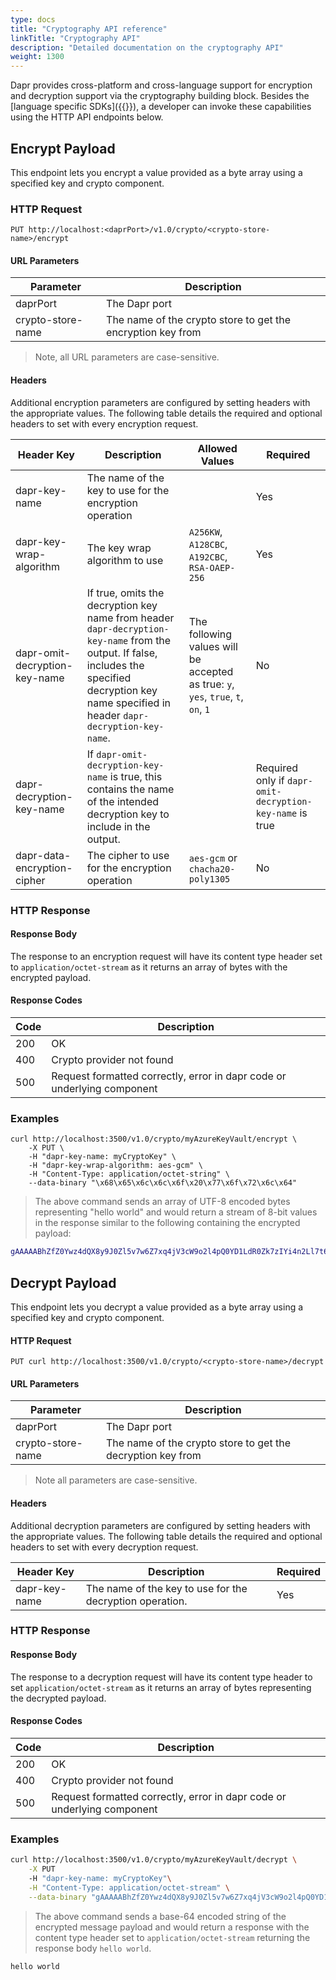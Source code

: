 ```yaml
---
type: docs
title: "Cryptography API reference"
linkTitle: "Cryptography API"
description: "Detailed documentation on the cryptography API"
weight: 1300
---
```


Dapr provides cross-platform and cross-language support for encryption and decryption support via the 
cryptography building block. Besides the [language specific SDKs]({{<ref sdks>}}), a developer can invoke these capabilities using
the HTTP API endpoints below.

## Encrypt Payload

This endpoint lets you encrypt a value provided as a byte array using a specified key and crypto component.

### HTTP Request

```
PUT http://localhost:<daprPort>/v1.0/crypto/<crypto-store-name>/encrypt
```

#### URL Parameters
 | Parameter         | Description                                                 |
|-------------------|-------------------------------------------------------------|
| daprPort          | The Dapr port                                               |
| crypto-store-name | The name of the crypto store to get the encryption key from |

> Note, all URL parameters are case-sensitive.

#### Headers
Additional encryption parameters are configured by setting headers with the appropriate
values. The following table details the required and optional headers to set with every
encryption request.

| Header Key                    | Description                                                                                                                                                                                         | Allowed Values                                                                    | Required                                                 |
|-------------------------------|-----------------------------------------------------------------------------------------------------------------------------------------------------------------------------------------------------|-----------------------------------------------------------------------------------|----------------------------------------------------------|
| dapr-key-name                 | The name of the key to use for the encryption operation                                                                                                                                             |                                                                                   | Yes                                                      |
| dapr-key-wrap-algorithm       | The key wrap algorithm to use                                                                                                                                                                       | `A256KW`, `A128CBC`, `A192CBC`, `RSA-OAEP-256`                                    | Yes                                                      |
| dapr-omit-decryption-key-name | If true, omits the decryption key name from header `dapr-decryption-key-name` from the output. If false, includes the specified decryption key name specified in header `dapr-decryption-key-name`. | The following values will be accepted as true: `y`, `yes`, `true`, `t`, `on`, `1` | No                                                       |
| dapr-decryption-key-name      | If `dapr-omit-decryption-key-name` is true, this contains the name of the intended decryption key to include in the output.                                                                         |                                                                                   | Required only if `dapr-omit-decryption-key-name` is true |
| dapr-data-encryption-cipher   | The cipher to use for the encryption operation                                                                                                                                                      | `aes-gcm` or `chacha20-poly1305`                                                  | No                                                       |

### HTTP Response

#### Response Body
The response to an encryption request will have its content type header set to `application/octet-stream` as it
returns an array of bytes with the encrypted payload.

#### Response Codes
| Code | Description                                                             |
|------|-------------------------------------------------------------------------|
| 200  | OK                                                                      |
| 400  | Crypto provider not found                                               |
| 500  | Request formatted correctly, error in dapr code or underlying component |

### Examples
```shell
curl http://localhost:3500/v1.0/crypto/myAzureKeyVault/encrypt \
    -X PUT \
    -H "dapr-key-name: myCryptoKey" \
    -H "dapr-key-wrap-algorithm: aes-gcm" \ 
    -H "Content-Type: application/octet-string" \ 
    --data-binary "\x68\x65\x6c\x6c\x6f\x20\x77\x6f\x72\x6c\x64"
```

> The above command sends an array of UTF-8 encoded bytes representing "hello world" and would return
> a stream of 8-bit values in the response similar to the following containing the encrypted payload:

```bash
gAAAAABhZfZ0Ywz4dQX8y9J0Zl5v7w6Z7xq4jV3cW9o2l4pQ0YD1LdR0Zk7zIYi4n2Ll7t6f0Z4X7r8x9o6a8GyL0X1m9Q0Z0A==
```

## Decrypt Payload

This endpoint lets you decrypt a value provided as a byte array using a specified key and crypto component.

#### HTTP Request

```
PUT curl http://localhost:3500/v1.0/crypto/<crypto-store-name>/decrypt
```

#### URL Parameters

| Parameter         | Description                                                 |
|-------------------|-------------------------------------------------------------|
| daprPort          | The Dapr port                                               |
| crypto-store-name | The name of the crypto store to get the decryption key from |

> Note all parameters are case-sensitive.

#### Headers
Additional decryption parameters are configured by setting headers with the appropriate values. The following table
details the required and optional headers to set with every decryption request.

| Header Key    | Description                                              | Required |
|---------------|----------------------------------------------------------|----------|
| dapr-key-name | The name of the key to use for the decryption operation. | Yes      |

### HTTP Response

#### Response Body
The response to a decryption request will have its content type header to set `application/octet-stream` as it 
returns an array of bytes representing the decrypted payload.

#### Response Codes
| Code | Description                                                             |
|------|-------------------------------------------------------------------------|
| 200  | OK                                                                      |
| 400  | Crypto provider not found                                               |
| 500  | Request formatted correctly, error in dapr code or underlying component |

### Examples
```bash
curl http://localhost:3500/v1.0/crypto/myAzureKeyVault/decrypt \
    -X PUT
    -H "dapr-key-name: myCryptoKey"\
    -H "Content-Type: application/octet-stream" \
    --data-binary "gAAAAABhZfZ0Ywz4dQX8y9J0Zl5v7w6Z7xq4jV3cW9o2l4pQ0YD1LdR0Zk7zIYi4n2Ll7t6f0Z4X7r8x9o6a8GyL0X1m9Q0Z0A=="
```

> The above command sends a base-64 encoded string of the encrypted message payload and would return a response with
> the content type header set to `application/octet-stream` returning the response body `hello world`.

```bash
hello world
```